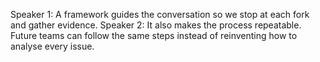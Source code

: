 Speaker 1: A framework guides the conversation so we stop at each fork and gather evidence.
Speaker 2: It also makes the process repeatable. Future teams can follow the same steps instead of reinventing how to analyse every issue.

